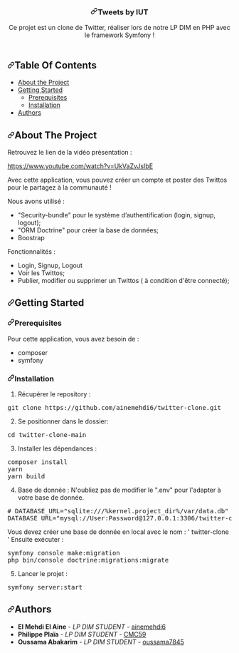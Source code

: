 <p align="center" dir="auto">
  </p><h3 align="center" tabindex="-1" dir="auto"><a id="user-content-twittosphère" class="anchor" aria-hidden="true" href="#twittosphère"><svg class="octicon octicon-link" viewBox="0 0 16 16" version="1.1" width="16" height="16" aria-hidden="true"><path fill-rule="evenodd" d="M7.775 3.275a.75.75 0 001.06 1.06l1.25-1.25a2 2 0 112.83 2.83l-2.5 2.5a2 2 0 01-2.83 0 .75.75 0 00-1.06 1.06 3.5 3.5 0 004.95 0l2.5-2.5a3.5 3.5 0 00-4.95-4.95l-1.25 1.25zm-4.69 9.64a2 2 0 010-2.83l2.5-2.5a2 2 0 012.83 0 .75.75 0 001.06-1.06 3.5 3.5 0 00-4.95 0l-2.5 2.5a3.5 3.5 0 004.95 4.95l1.25-1.25a.75.75 0 00-1.06-1.06l-1.25 1.25a2 2 0 01-2.83 0z"></path></svg></a>Tweets by IUT</h3>
  <p align="center" dir="auto">
    Ce projet est un clone de Twitter, réaliser lors de notre LP DIM en PHP avec le framework Symfony !
    <br>
    <br>
  </p>
<p dir="auto"></p>
<h2 tabindex="-1" dir="auto"><a id="user-content-table-of-contents" class="anchor" aria-hidden="true" href="#table-of-contents"><svg class="octicon octicon-link" viewBox="0 0 16 16" version="1.1" width="16" height="16" aria-hidden="true"><path fill-rule="evenodd" d="M7.775 3.275a.75.75 0 001.06 1.06l1.25-1.25a2 2 0 112.83 2.83l-2.5 2.5a2 2 0 01-2.83 0 .75.75 0 00-1.06 1.06 3.5 3.5 0 004.95 0l2.5-2.5a3.5 3.5 0 00-4.95-4.95l-1.25 1.25zm-4.69 9.64a2 2 0 010-2.83l2.5-2.5a2 2 0 012.83 0 .75.75 0 001.06-1.06 3.5 3.5 0 00-4.95 0l-2.5 2.5a3.5 3.5 0 004.95 4.95l1.25-1.25a.75.75 0 00-1.06-1.06l-1.25 1.25a2 2 0 01-2.83 0z"></path></svg></a>Table Of Contents</h2>
<ul dir="auto">
<li><a href="#about-the-project">About the Project</a></li>
<li><a href="#getting-started">Getting Started</a>
<ul dir="auto">
<li><a href="#prerequisites">Prerequisites</a></li>
<li><a href="#installation">Installation</a></li>
</ul>
</li>
<li><a href="#authors">Authors</a></li>
</ul>
<h2 tabindex="-1" dir="auto"><a id="user-content-about-the-project" class="anchor" aria-hidden="true" href="#about-the-project"><svg class="octicon octicon-link" viewBox="0 0 16 16" version="1.1" width="16" height="16" aria-hidden="true"><path fill-rule="evenodd" d="M7.775 3.275a.75.75 0 001.06 1.06l1.25-1.25a2 2 0 112.83 2.83l-2.5 2.5a2 2 0 01-2.83 0 .75.75 0 00-1.06 1.06 3.5 3.5 0 004.95 0l2.5-2.5a3.5 3.5 0 00-4.95-4.95l-1.25 1.25zm-4.69 9.64a2 2 0 010-2.83l2.5-2.5a2 2 0 012.83 0 .75.75 0 001.06-1.06 3.5 3.5 0 00-4.95 0l-2.5 2.5a3.5 3.5 0 004.95 4.95l1.25-1.25a.75.75 0 00-1.06-1.06l-1.25 1.25a2 2 0 01-2.83 0z"></path></svg></a>About The Project</h2>
<p dir="auto">Retrouvez le lien de la vidéo présentation :</p>
<p dir="auto"><a href="https://www.youtube.com/watch?v=UkVaZvJsIbE" rel="nofollow">https://www.youtube.com/watch?v=UkVaZvJsIbE</a></p>
<p dir="auto">Avec cette application, vous pouvez créer un compte et poster des Twittos pour le partagez à la communauté !</p>
<p dir="auto">Nous avons utilisé :</p>
<ul dir="auto">
<li>"Security-bundle" pour le système d’authentification (login, signup, logout);</li>
<li>"ORM Doctrine" pour créer la base de données;</li>
<li>Boostrap</li>
</ul>
<p dir="auto">Fonctionnalités :</p>
<ul dir="auto">
<li>Login, Signup, Logout</li>
<li>Voir les Twittos;</li>
<li>Publier, modifier ou supprimer un Twittos ( à condition d'être connecté);</li>
</ul>
<h2 tabindex="-1" dir="auto"><a id="user-content-getting-started" class="anchor" aria-hidden="true" href="#getting-started"><svg class="octicon octicon-link" viewBox="0 0 16 16" version="1.1" width="16" height="16" aria-hidden="true"><path fill-rule="evenodd" d="M7.775 3.275a.75.75 0 001.06 1.06l1.25-1.25a2 2 0 112.83 2.83l-2.5 2.5a2 2 0 01-2.83 0 .75.75 0 00-1.06 1.06 3.5 3.5 0 004.95 0l2.5-2.5a3.5 3.5 0 00-4.95-4.95l-1.25 1.25zm-4.69 9.64a2 2 0 010-2.83l2.5-2.5a2 2 0 012.83 0 .75.75 0 001.06-1.06 3.5 3.5 0 00-4.95 0l-2.5 2.5a3.5 3.5 0 004.95 4.95l1.25-1.25a.75.75 0 00-1.06-1.06l-1.25 1.25a2 2 0 01-2.83 0z"></path></svg></a>Getting Started</h2>
<h3 tabindex="-1" dir="auto"><a id="user-content-prerequisites" class="anchor" aria-hidden="true" href="#prerequisites"><svg class="octicon octicon-link" viewBox="0 0 16 16" version="1.1" width="16" height="16" aria-hidden="true"><path fill-rule="evenodd" d="M7.775 3.275a.75.75 0 001.06 1.06l1.25-1.25a2 2 0 112.83 2.83l-2.5 2.5a2 2 0 01-2.83 0 .75.75 0 00-1.06 1.06 3.5 3.5 0 004.95 0l2.5-2.5a3.5 3.5 0 00-4.95-4.95l-1.25 1.25zm-4.69 9.64a2 2 0 010-2.83l2.5-2.5a2 2 0 012.83 0 .75.75 0 001.06-1.06 3.5 3.5 0 00-4.95 0l-2.5 2.5a3.5 3.5 0 004.95 4.95l1.25-1.25a.75.75 0 00-1.06-1.06l-1.25 1.25a2 2 0 01-2.83 0z"></path></svg></a>Prerequisites</h3>
<p dir="auto">Pour cette application, vous avez besoin de :</p>
<ul dir="auto">
<li>composer</li>
<li>symfony</li>
</ul>
<h3 tabindex="-1" dir="auto"><a id="user-content-installation" class="anchor" aria-hidden="true" href="#installation"><svg class="octicon octicon-link" viewBox="0 0 16 16" version="1.1" width="16" height="16" aria-hidden="true"><path fill-rule="evenodd" d="M7.775 3.275a.75.75 0 001.06 1.06l1.25-1.25a2 2 0 112.83 2.83l-2.5 2.5a2 2 0 01-2.83 0 .75.75 0 00-1.06 1.06 3.5 3.5 0 004.95 0l2.5-2.5a3.5 3.5 0 00-4.95-4.95l-1.25 1.25zm-4.69 9.64a2 2 0 010-2.83l2.5-2.5a2 2 0 012.83 0 .75.75 0 001.06-1.06 3.5 3.5 0 00-4.95 0l-2.5 2.5a3.5 3.5 0 004.95 4.95l1.25-1.25a.75.75 0 00-1.06-1.06l-1.25 1.25a2 2 0 01-2.83 0z"></path></svg></a>Installation</h3>
<ol dir="auto">
<li>Récupérer le repository :</li>
</ol>
<div class="highlight highlight-source-shell notranslate position-relative overflow-auto" dir="auto" data-snippet-clipboard-copy-content="git clone https://github.com/MarieCamillePetit/Symfony_Twittos.git"><pre>git clone https://github.com/ainemehdi6/twitter-clone.git</pre></div>
<ol start="2" dir="auto">
<li>Se positionner dans le dossier:</li>
</ol>
<div class="highlight highlight-source-shell notranslate position-relative overflow-auto" dir="auto" data-snippet-clipboard-copy-content="cd Symfony_Twittos/"><pre><span class="pl-c1">cd</span> twitter-clone-main</pre></div>
<ol start="3" dir="auto">
<li>Installer les dépendances :</li>
</ol>
<div class="highlight highlight-source-shell notranslate position-relative overflow-auto" dir="auto" data-snippet-clipboard-copy-content="composer install
yarn
yarn build"><pre>composer install
yarn
yarn build</pre></div>
<ol start="4" dir="auto">
<li>Base de donnée :
N'oubliez pas de modifier le ".env" pour l'adapter à votre base de donnée.</li>
</ol>
<div class="highlight highlight-source-shell notranslate position-relative overflow-auto" dir="auto" data-snippet-clipboard-copy-content="# DATABASE_URL=&quot;sqlite:///%kernel.project_dir%/var/data.db&quot;
DATABASE_URL=&quot;mysql://User:Password@127.0.0.1:3306/u546677444_projetsymfony?serverVersion=5.7&quot;"><pre><span class="pl-c"><span class="pl-c">#</span> DATABASE_URL="sqlite:///%kernel.project_dir%/var/data.db"</span>
DATABASE_URL=<span class="pl-s"><span class="pl-pds">"</span>mysql://User:Password@127.0.0.1:3306/twitter-clone?serverVersion=5.7<span class="pl-pds">"</span></span></pre></div>
<p dir="auto">Vous devez créer une base de donnée en local avec le nom : ' twitter-clone '
Ensuite exécuter :</p>
<div class="highlight highlight-source-shell notranslate position-relative overflow-auto" dir="auto" data-snippet-clipboard-copy-content="symfony console make:migration
php bin/console doctrine:migrations:migrate"><pre>symfony console make:migration
php bin/console doctrine:migrations:migrate</pre></div>
<ol start="5" dir="auto">
<li>Lancer le projet :</li>
</ol>
<div class="highlight highlight-source-shell notranslate position-relative overflow-auto" dir="auto" data-snippet-clipboard-copy-content="symfony server:start"><pre>symfony server:start</pre></div>
<h2 tabindex="-1" dir="auto"><a id="user-content-authors" class="anchor" aria-hidden="true" href="#authors"><svg class="octicon octicon-link" viewBox="0 0 16 16" version="1.1" width="16" height="16" aria-hidden="true"><path fill-rule="evenodd" d="M7.775 3.275a.75.75 0 001.06 1.06l1.25-1.25a2 2 0 112.83 2.83l-2.5 2.5a2 2 0 01-2.83 0 .75.75 0 00-1.06 1.06 3.5 3.5 0 004.95 0l2.5-2.5a3.5 3.5 0 00-4.95-4.95l-1.25 1.25zm-4.69 9.64a2 2 0 010-2.83l2.5-2.5a2 2 0 012.83 0 .75.75 0 001.06-1.06 3.5 3.5 0 00-4.95 0l-2.5 2.5a3.5 3.5 0 004.95 4.95l1.25-1.25a.75.75 0 00-1.06-1.06l-1.25 1.25a2 2 0 01-2.83 0z"></path></svg></a>Authors</h2>
<ul dir="auto">
<li><strong>El Mehdi El Aine</strong> - <em>LP DIM STUDENT</em> - <a href="https://github.com/ainemehdi6">ainemehdi6</a></li>
<li><strong>Philippe Plaïa</strong> - <em>LP DIM STUDENT</em> - <a href=https://github.com/CMC59">CMC59</a></li>
<li><strong>Oussama Abakarim</strong> - <em>LP DIM STUDENT</em> - <a href="https://github.com/oussama7845">oussama7845</a></li>
</ul>
